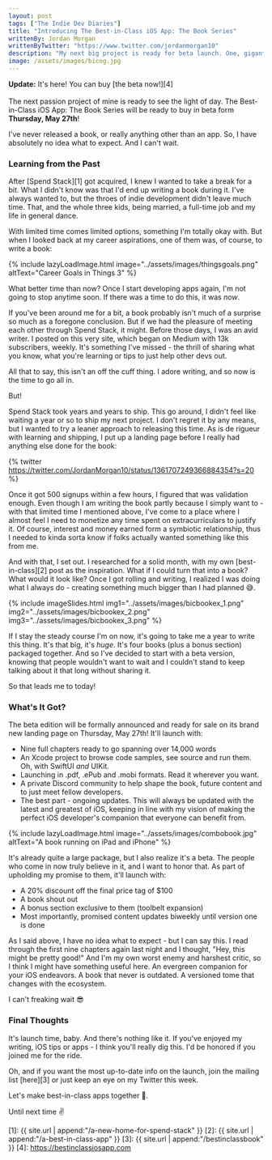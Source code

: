 ```yaml
---
layout: post
tags: ["The Indie Dev Diaries"]
title: "Introducing The Best-in-Class iOS App: The Book Series"
writtenBy: Jordan Morgan
writtenByTwitter: "https://www.twitter.com/jordanmorgan10"
description: "My next big project is ready for beta launch. One, gigantic book covering everything I know about iOS."
image: /assets/images/bicog.jpg
---
```


**Update:** It's here! You can buy [the beta now!][4]<br /><br />
The next passion project of mine is ready to see the light of day. The Best-in-Class iOS App: The Book Series will be ready to buy in beta form **Thursday, May 27th**!

I've never released a book, or really anything other than an app. So, I have absolutely no idea what to expect. And I can't wait.

### Learning from the Past
After [Spend Stack][1] got acquired, I knew I wanted to take a break for a bit. What I didn't know was that I'd end up writing a book during it. I've always wanted to, but the throes of indie development didn't leave much time. That, and the whole three kids, being married, a full-time job and my life in general dance. 

With limited time comes limited options, something I'm totally okay with. But when I looked back at my career aspirations, one of them was, of course, to write a book:

{% include lazyLoadImage.html image="../assets/images/thingsgoals.png" altText="Career Goals in Things 3" %}

What better time than now? Once I start developing apps again, I'm not going to stop anytime soon. If there was a time to do this, it was _now_. 

If you've been around me for a bit, a book probably isn't much of a surprise so much as a foregone conclusion. But if we had the pleasure of meeting each other through Spend Stack, it might. Before those days, I was an avid writer. I posted on this very site, which began on Medium with 13k subscribers, weekly. It's something I've missed - the thrill of sharing what you know, what you're learning or tips to just help other devs out.

All that to say, this isn't an off the cuff thing. I adore writing, and so now is the time to go all in.

But!

Spend Stack took years and years to ship. This go around, I didn't feel like waiting a year or so to ship my next project. I don't regret it by any means, but I wanted to try a leaner approach to releasing this time. As is de rigueur with learning and shipping, I put up a landing page before I really had anything else done for the book:

{% twitter https://twitter.com/JordanMorgan10/status/1361707249366884354?s=20 %}

Once it got 500 signups within a few hours, I figured that was validation enough. Even though I am writing the book partly because I simply want to - with that limited time I mentioned above, I've come to a place where I almost feel I need to monetize any time spent on extracurriculars to justify it. Of course, interest and money earned form a symbiotic relationship, thus I needed to kinda sorta know if folks actually wanted something like this from me.

And with that, I set out. I researched for a solid month, with my own [best-in-class][2] post as the inspiration. What if I could turn that into a book? What would it look like? Once I got rolling and writing, I realized I was doing what I always do - creating something much bigger than I had planned 😅.

{% include imageSlides.html img1="../assets/images/bicbookex_1.png" img2="../assets/images/bicbookex_2.png" img3="../assets/images/bicbookex_3.png" %}

If I stay the steady course I'm on now, it's going to take me a year to write this thing. It's that big, it's _huge_. It's four books (plus a bonus section) packaged together. And so I've decided to start with a beta version, knowing that people wouldn't want to wait and I couldn't stand to keep talking about it that long without sharing it.

So that leads me to today!

### What's It Got?
The beta edition will be formally announced and ready for sale on its brand new landing page on Thursday, May 27th! It'll launch with:

- Nine full chapters ready to go spanning over 14,000 words
- An Xcode project to browse code samples, see source and run them. Oh, with SwiftUI _and_ UIKit.
- Launching in .pdf, .ePub and .mobi formats. Read it wherever you want.
- A private Discord community to help shape the book, future content and to just meet fellow developers.
- The best part - ongoing updates. This will always be updated with the latest and greatest of iOS, keeping in line with my vision of making the perfect iOS developer's companion that everyone can benefit from.

{% include lazyLoadImage.html image="../assets/images/combobook.jpg" altText="A book running on iPad and iPhone" %}

It's already quite a large package, but I also realize it's a beta. The people who come in now truly believe in it, and I want to honor that. As part of upholding my promise to them, it'll launch with:

- A 20% discount off the final price tag of $100
- A book shout out
- A bonus section exclusive to them (toolbelt expansion)
- Most importantly, promised content updates biweekly until version one is done

As I said above, I have no idea what to expect - but I can say this. I read through the first nine chapters again last night and I thought, "Hey, this might be pretty good!" And I'm my own worst enemy and harshest critic, so I think I might have something useful here. An evergreen companion for your iOS endeavors. A book that never is outdated. A versioned tome that changes with the ecosystem.

I can't freaking wait 😎


### Final Thoughts
It's launch time, baby. And there's nothing like it. If you've enjoyed my writing, iOS tips or apps - I think you'll really dig this. I'd be honored if you joined me for the ride.

Oh, and if you want the most up-to-date info on the launch, join the mailing list [here][3] or just keep an eye on my Twitter this week.

Let's make best-in-class apps together 💪.

Until next time ✌️

[1]: {{ site.url | append:"/a-new-home-for-spend-stack" }}
[2]: {{ site.url | append:"/a-best-in-class-app" }}
[3]: {{ site.url | append:"/bestinclassbook" }}
[4]: https://bestinclassiosapp.com